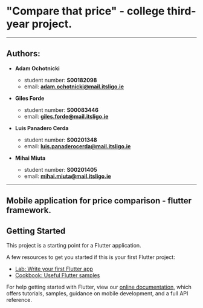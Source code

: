 # "Compare that price" - college third-year project.
---
## Authors:
- **Adam Ochotnicki**
  - student number: **S00182098**
  - email: **adam.ochotnicki@mail.itsligo.ie**

- **Giles Forde**
  - student number: **S00083446**
  - email: **giles.forde@mail.itsligo.ie**

- **Luis Panadero Cerda**
  - student number: **S00201348**
  - email: **luis.panaderocerda@mail.itsligo.ie**

- **Mihai Miuta**
  - student number: **S00201405**
  - email: **mihai.miuta@mail.itsligo.ie**
---
## Mobile application for price comparison - flutter framework.

## Getting Started

This project is a starting point for a Flutter application.

A few resources to get you started if this is your first Flutter project:

- [Lab: Write your first Flutter app](https://flutter.dev/docs/get-started/codelab)
- [Cookbook: Useful Flutter samples](https://flutter.dev/docs/cookbook)

For help getting started with Flutter, view our
[online documentation](https://flutter.dev/docs), which offers tutorials,
samples, guidance on mobile development, and a full API reference.

